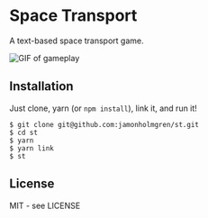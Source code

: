 # Space Transport

A text-based space transport game.

![GIF of gameplay](https://user-images.githubusercontent.com/1479215/34932121-89d4e750-f986-11e7-86f0-bc397025684d.gif)

## Installation

Just clone, yarn (or `npm install`), link it, and run it!

```
$ git clone git@github.com:jamonholmgren/st.git
$ cd st
$ yarn
$ yarn link
$ st
```

## License

MIT - see LICENSE

